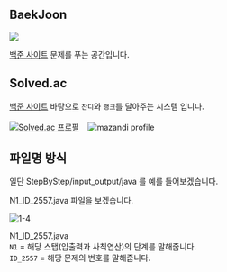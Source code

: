 ## BaekJoon

<img src="https://wallpapers.com/images/high/think-about-coding-qlib86o7bz1fqbub.jpg"/>

[백준 사이트](https://www.acmicpc.net/) 문제를 푸는 공간입니다.

## Solved.ac
[백준 사이트](https://www.acmicpc.net/) 바탕으로 `잔디`와 `랭크`를 달아주는 시스템 입니다. <br><br>
[![Solved.ac 프로필](http://mazassumnida.wtf/api/v2/generate_badge?boj=dmsqlctnekf)](https://solved.ac/dmsqlctnekf) &nbsp;&nbsp;
![mazandi profile](http://mazandi.herokuapp.com/api?handle=dmsqlctnekf)

## 파일명 방식

일단 StepByStep/input_output/java 를 예를 들어보겠습니다.

N1_ID_2557.java 파일을 보겠습니다. <br />

![1-4](https://user-images.githubusercontent.com/96044518/164413016-c1dd436a-e80f-4cfa-b62c-5893f37f84ae.PNG)

N1_ID_2557.java <br />
`N1` = 해당 스탭(입출력과 사칙연산)의 단계를 말해줍니다. <br/>
`ID_2557` = 해당 문제의 번호를 말해줍니다.

